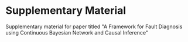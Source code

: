 # Supplementary Material
Supplementary material for paper titled "A Framework for Fault Diagnosis using Continuous Bayesian Network and Causal Inference"
